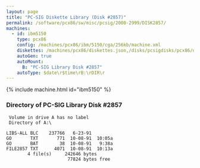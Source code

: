 ```yaml
---
layout: page
title: "PC-SIG Diskette Library (Disk #2857)"
permalink: /software/pcx86/sw/misc/pcsig/2000-2999/DISK2857/
machines:
  - id: ibm5150
    type: pcx86
    config: /machines/pcx86/ibm/5150/cga/256kb/machine.xml
    diskettes: /machines/pcx86/diskettes.json,/disks/pcsigdisks/pcx86/diskettes.json
    autoGen: true
    autoMount:
      B: "PC-SIG Library Disk #2857"
    autoType: $date\r$time\rB:\rDIR\r
---
```


{% include machine.html id="ibm5150" %}

### Directory of PC-SIG Library Disk #2857

     Volume in drive A has no label
     Directory of A:\

    LIBS-ALL BLC    237766   6-23-91
    GO       TXT       771  10-08-91  10:05a
    GO       BAT        38  10-08-91   9:38a
    FILE2857 TXT      4071  10-08-91  10:13a
            4 file(s)     242646 bytes
                           77824 bytes free
